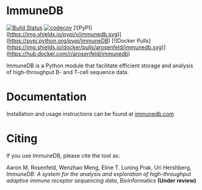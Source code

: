 ImmuneDB
========

[![Build Status](https://img.shields.io/travis/arosenfeld/immunedb.svg)](https://travis-ci.org/arosenfeld/immunedb) [![codecov](https://img.shields.io/codecov/c/github/arosenfeld/immunedb.svg)](https://codecov.io/gh/arosenfeld/immunedb) [![PyPI] (https://img.shields.io/pypi/v/immunedb.svg)] (https://pypi.python.org/pypi/ImmuneDB) [![Docker Pulls] (https://img.shields.io/docker/pulls/arosenfeld/immunedb.svg)] (https://hub.docker.com/r/arosenfeld/immunedb)

ImmuneDB is a Python module that facilitate efficient storage and analysis of
high-throughput B- and T-cell sequence data.

# Documentation
Installation and usage instructions can be found at [immunedb.com](http://immunedb.com)

# Citing
If you use ImmuneDB, please cite the tool as:

Aaron M. Rosenfeld, Wenzhao Meng, Eline T. Luning Prak, Uri Hershberg, *ImmuneDB: A system for the analysis and exploration of high-throughput adaptive immune receptor sequencing data*, Bioinformatics **(Under review)**
